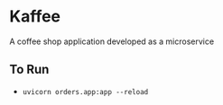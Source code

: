 # Kaffee

A coffee shop application developed as a microservice

## To Run

- `uvicorn orders.app:app --reload`
